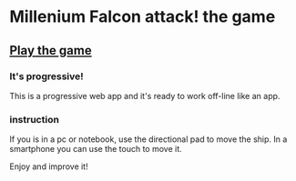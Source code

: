 # Millenium Falcon attack! the game

## [Play the game](https://rafaelguinho.github.io/millenium-falcon-attack/)

### It's progressive!

This is a progressive web app and it's ready to work off-line like an app.

### instruction

If you is in a pc or notebook, use the directional pad to move the ship.
In a smartphone you can use the touch to move it.

Enjoy and improve it!

